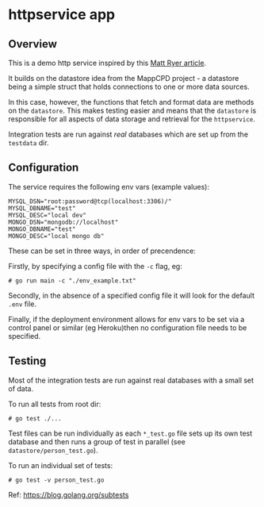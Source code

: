 # httpservice app

## Overview

This is a demo http service inspired by this
[Matt Ryer article](https://medium.com/statuscode/how-i-write-go-http-services-after-seven-years-37c208122831).

It builds on the datastore idea from the MappCPD project - a datastore
being a simple struct that holds connections to one or more data sources.

In this case, however, the functions that fetch and format data are
methods on the `datastore`. This makes testing easier and means that the
`datastore` is responsible for all aspects of data storage and retrieval
for the `httpservice`.

Integration tests are run against *real* databases which are set up from
the `testdata` dir.

## Configuration

The service requires the following env vars (example values):

```
MYSQL_DSN="root:password@tcp(localhost:3306)/"
MYSQL_DBNAME="test"
MYSQL_DESC="local dev"
MONGO_DSN="mongodb://localhost"
MONGO_DBNAME="test"
MONGO_DESC="local mongo db"
```

These can be set in three ways, in order of precendence:

Firstly, by specifying a config file with the `-c` flag, eg:

```
# go run main -c "./env_example.txt"
```

Secondly, in the absence of a specified config file it will look for
the default `.env` file.

Finally, if the deployment environment allows for env vars to be set via
a control panel or similar (eg Heroku)then no configuration file needs
to be specified.

## Testing

Most of the integration tests are run against real databases with a
small set of data.

To run all tests from root dir:

```
# go test ./...
```

Test files can be run individually as each `*_test.go` file sets up its
own test database and then runs a group  of test in parallel (see
`datastore/person_test.go`).

To run an individual set of tests:

```
# go test -v person_test.go
```

Ref: https://blog.golang.org/subtests

